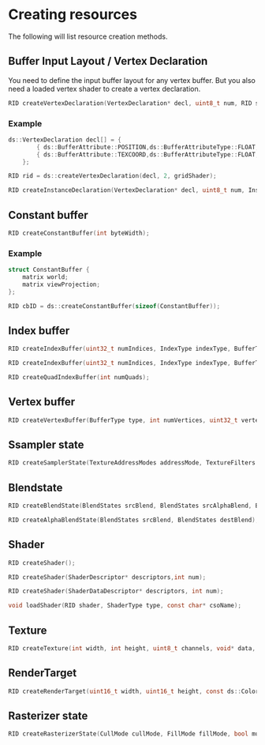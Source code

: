# Creating resources

The following will list resource creation methods.

## Buffer Input Layout / Vertex Declaration

You need to define the input buffer layout for any vertex buffer. But you also need a loaded vertex shader to
create a vertex declaration.

```c
RID createVertexDeclaration(VertexDeclaration* decl, uint8_t num, RID shaderId);
```
### Example

```c
ds::VertexDeclaration decl[] = {
		{ ds::BufferAttribute::POSITION,ds::BufferAttributeType::FLOAT,3 },
		{ ds::BufferAttribute::TEXCOORD,ds::BufferAttributeType::FLOAT,2 }
	};

RID rid = ds::createVertexDeclaration(decl, 2, gridShader);
```

```c
RID createInstanceDeclaration(VertexDeclaration* decl, uint8_t num, InstanceLayoutDeclaration* instDecl, uint8_t instNum, RID shaderId);
```
## Constant buffer

```c
RID createConstantBuffer(int byteWidth);
```
### Example

```c
struct ConstantBuffer {
    matrix world;
    matrix viewProjection;
};

RID cbID = ds::createConstantBuffer(sizeof(ConstantBuffer));
```

## Index buffer

```c
RID createIndexBuffer(uint32_t numIndices, IndexType indexType, BufferType type);
```
```c
RID createIndexBuffer(uint32_t numIndices, IndexType indexType, BufferType type, void* data);
```
```c
RID createQuadIndexBuffer(int numQuads);
```

## Vertex buffer

```c
RID createVertexBuffer(BufferType type, int numVertices, uint32_t vertexSize, void* data = 0);
```

## Ssampler state

```c
RID createSamplerState(TextureAddressModes addressMode, TextureFilters filter);
```

## Blendstate

```c
RID createBlendState(BlendStates srcBlend, BlendStates srcAlphaBlend, BlendStates destBlend, BlendStates destAlphaBlend, bool alphaEnabled);
```	

```c
RID createAlphaBlendState(BlendStates srcBlend, BlendStates destBlend);
```

## Shader

```c
RID createShader();
```

```c
RID createShader(ShaderDescriptor* descriptors,int num);
```

```c
RID createShader(ShaderDataDescriptor* descriptors, int num);
```

```c
void loadShader(RID shader, ShaderType type, const char* csoName);
```

## Texture

```c
RID createTexture(int width, int height, uint8_t channels, void* data, TextureFormat format);
```

## RenderTarget

```c
RID createRenderTarget(uint16_t width, uint16_t height, const ds::Color& clearColor);
```

## Rasterizer state

```c
RID createRasterizerState(CullMode cullMode, FillMode fillMode, bool multiSample, bool scissor, float depthBias, float slopeDepthBias);
```
